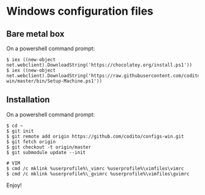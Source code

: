 Windows configuration files
===========

## Bare metal box
On a powershell command prompt:
```
$ iex ((new-object net.webclient).DownloadString('https://chocolatey.org/install.ps1'))
$ iex ((new-object net.webclient).DownloadString('https://raw.githubusercontent.com/codito/configs-win/master/bin/Setup-Machine.ps1'))
```

## Installation
On a powershell command prompt:
```
$ cd ~
$ git init
$ git remote add origin https://github.com/codito/configs-win.git
$ git fetch origin
$ git checkout -t origin/master
$ git submodule update --init

# VIM
$ cmd /c mklink %userprofile%\_vimrc %userprofile%\vimfiles\vimrc
$ cmd /c mklink %userprofile%\_gvimrc %userprofile%\vimfiles\gvimrc
```

Enjoy!

